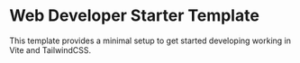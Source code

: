 # Web Developer Starter Template

This template provides a minimal setup to get started developing working in Vite and TailwindCSS.
